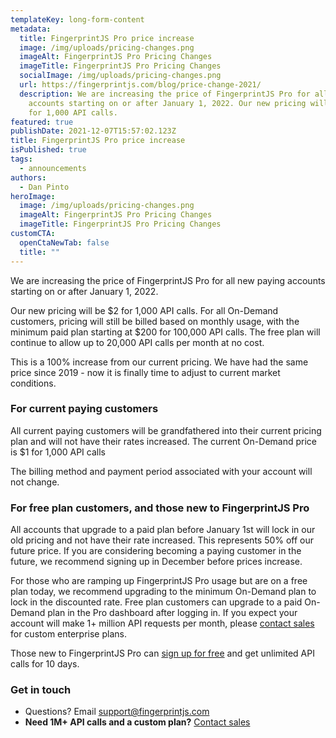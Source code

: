 ```yaml
---
templateKey: long-form-content
metadata:
  title: FingerprintJS Pro price increase
  image: /img/uploads/pricing-changes.png
  imageAlt: FingerprintJS Pro Pricing Changes
  imageTitle: FingerprintJS Pro Pricing Changes
  socialImage: /img/uploads/pricing-changes.png
  url: https://fingerprintjs.com/blog/price-change-2021/
  description: We are increasing the price of FingerprintJS Pro for all new paying
    accounts starting on or after January 1, 2022. Our new pricing will be $2
    for 1,000 API calls.
featured: true
publishDate: 2021-12-07T15:57:02.123Z
title: FingerprintJS Pro price increase
isPublished: true
tags:
  - announcements
authors:
  - Dan Pinto
heroImage:
  image: /img/uploads/pricing-changes.png
  imageAlt: FingerprintJS Pro Pricing Changes
  imageTitle: FingerprintJS Pro Pricing Changes
customCTA:
  openCtaNewTab: false
  title: ""
---
```

We are increasing the price of FingerprintJS Pro for all new paying accounts starting on or after January 1, 2022.

Our new pricing will be $2 for 1,000 API calls. For all On-Demand customers, pricing will still be billed based on monthly usage, with the minimum paid plan starting at $200 for 100,000 API calls. The free plan will continue to allow up to 20,000 API calls per month at no cost.

This is a 100% increase from our current pricing. We have had the same price since 2019 - now it is finally time to adjust to current market conditions.

### For current paying customers

All current paying customers will be grandfathered into their current pricing plan and will not have their rates increased. The current On-Demand price is $1 for 1,000 API calls

The billing method and payment period associated with your account will not change.

### For free plan customers, and those new to FingerprintJS Pro

All accounts that upgrade to a paid plan before January 1st will lock in our old pricing and not have their rate increased. This represents 50% off our future price. If you are considering becoming a paying customer in the future, we recommend signing up in December before prices increase.

For those who are ramping up FingerprintJS Pro usage but are on a free plan today, we recommend upgrading to the minimum On-Demand plan to lock in the discounted rate. Free plan customers can upgrade to a paid On-Demand plan in the Pro dashboard after logging in. If you expect your account will make 1+ million API requests per month, please [contact sales](https://fingerprintjs.com/contact-sales/) for custom enterprise plans.

Those new to FingerprintJS Pro can [sign up for free](https://dashboard.fingerprintjs.com/signup) and get unlimited API calls for 10 days.

### Get in touch

* Questions? Email [support@fingerprintjs.com](mailto:support@fingerprintjs.com)
* **Need 1M+ API calls and a custom plan?** [Contact sales](https://fingerprintjs.com/contact-sales/)